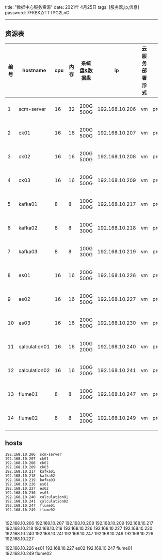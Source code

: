 title:  "数据中心服务资源"
date: 2021年 4月25日
tags: [服务器,ip,信息]
password: 7FKBKZrTTTPG2LnC

---

 <!--more-->
## 资源表 

|编号|  hostname   | cpu  |内存| 系统盘&数据盘   | ip  |云服务部署形式|  * |服务器用途  |使用状态|资源申请人|
|----|  ----  | ----  |----|  ----  | ----  |----| ----  | ----  |----|----|
|1|scm-server         |16          |32    |200G 500G        |192.168.10.206  |vm | proxmox |scm-server|*开机* |王奎清|
|2|ck01               |16          |16    |200G 500G        |192.168.10.207  |vm | proxmox |clickhouse|*开机* |王奎清|
|3|ck02               |16          |16    |200G 500G        |192.168.10.208  |vm | proxmox |clickhouse|*开机* |王奎清|
|4|ck03               |16          |16    |200G 500G        |192.168.10.209  |vm | proxmox |clickhouse|*开机* |王奎清|
|5|kafka01            |8           |8     |100G 300G        |192.168.10.217  |vm | proxmox |kafka集群节点 |*开机*|王奎清|
|6|kafka02            |8           |8     |100G 300G        |192.168.10.218  |vm | proxmox |kafka集群节点 |*开机*|王奎清|
|7|kafka03            |8           |8     |100G 300G        |192.168.10.219  |vm | proxmox |kafka集群节点 |*开机*|王奎清|
|8|es01               |16          |16    |200G 500G        |192.168.10.226  |vm | proxmox |es |*开机*|王奎清|
|9|es02               |16          |16    |200G 500G        |192.168.10.227  |vm | proxmox |es |*开机*|王奎清|
|10|es03               |16          |16    |200G 500G        |192.168.10.230  |vm | proxmox |es |*开机*|王奎清|
|11|calculation01      |16          |16    |100G 200G        |192.168.10.240  |vm | proxmox |计算节点 |*开机*|王奎清|
|12|calculation02      |16          |16    |100G 200G        |192.168.10.241  |vm | proxmox |计算节点 |*开机*|王奎清|
|13|flume01            |8           |8     |100G 200G        |192.168.10.247  |vm | proxmox ||*开机*|王奎清|
|14|flume02            |8           |8     |100G 200G        |192.168.10.249  |vm | proxmox ||*开机*|王奎清|

## hosts

```
192.168.10.206  scm-server  
192.168.10.207  ck01        
192.168.10.208  ck02        
192.168.10.209  ck03        
192.168.10.217  kafka01     
192.168.10.218  kafka02     
192.168.10.219  kafka03     
192.168.10.226  es01        
192.168.10.227  es02        
192.168.10.230  es03          
192.168.10.240  calculation01 
192.168.10.241  calculation02 
192.168.10.247  flume01       
192.168.10.249  flume02 
      
```


192.168.10.206
192.168.10.207
192.168.10.208
192.168.10.209
192.168.10.217
192.168.10.218
192.168.10.219
192.168.10.226
192.168.10.227
192.168.10.230
192.168.10.240
192.168.10.241
192.168.10.247
192.168.10.249
192.168.10.226
192.168.10.227


192.168.10.226  es01
192.168.10.227  es02
192.168.10.247  flume01
192.168.10.249  flume02



